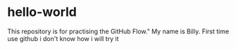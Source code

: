 # hello-world
This repository is for practising the GitHub Flow."
My name is Billy.
First time use github i don't know how i will try it
